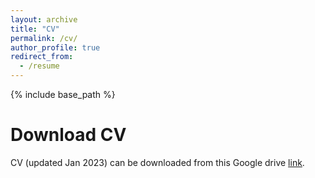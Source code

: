 ```yaml
---
layout: archive
title: "CV"
permalink: /cv/
author_profile: true
redirect_from:
  - /resume
---
```


{% include base_path %}

Download CV
======
CV (updated Jan 2023) can be downloaded from this Google drive [link](https://drive.google.com/file/d/1aX1gSux9y5yYvEZsDK5O8FEZ4WxX7T2j/view?usp=sharing).